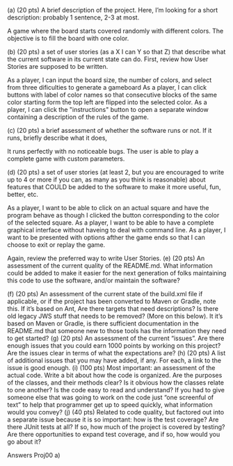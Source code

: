 (a) (20 pts) A brief description of the project. Here, I’m looking for a short description: probably 1 sentence, 2-3 at most.

A game where the board starts covered randomly with different colors. The objective is to fill the board with one color.

(b) (20 pts) a set of user stories (as a X I can Y so that Z) that describe what the current software in its current state can do.
First, review how User Stories are supposed to be written.

As a player, I can input the board size, the number of colors, and select from three dificulties to generate a gameboard
As a player, I can click buttons with label of color names so that consecutive blocks of the same color starting form the top left are flipped into the selected color.
As a player, I can click the "instructions" button to open a separate window containing a description of the rules of the game.

(c) (20 pts) a brief assessment of whether the software runs or not. If it runs, briefly describe what it does,

It runs perfectly with no noticeable bugs. The user is able to play a complete game with custom parameters.

(d) (20 pts) a set of user stories (at least 2, but you are encouraged to write up to 4 or more if you can, as many as you think is reasonable) about features that COULD be added to the software to make it more useful, fun, better, etc.

As a player, I want to be able to click on an actual square and have the program behave as though I clicked the button corresponding to the color of the selected square.
As a player, I want to be able to have a complete graphical interface without haveing to deal with command line.
As a player, I want to be presented with options afther the game ends so that I can choose to exit or replay the game.

Again, review the preferred way to write User Stories.
(e) (20 pts) An assessment of the current quality of the README.md. What information could be added to make it easier for the next generation of folks maintaining this code to use the software, and/or maintain the software?



(f) (20 pts) An assessment of the current state of the build.xml file if applicable, or if the project has been converted to Maven or Gradle, note this.
If it’s based on Ant, Are there targets that need descriptions? Is there old legacy JWS stuff that needs to be removed? (More on this below).
It it’s based on Maven or Gradle, is there sufficient documentation in the README.md that someone new to those tools has the information they need to get started?
(g) (20 pts) An assessment of the current “issues”. Are there enough issues that you could earn 1000 points by working on this project? Are the issues clear in terms of what the expectations are?
(h) (20 pts) A list of additional issues that you may have added, if any. For each, a link to the issue is good enough.
(i) (100 pts) Most important: an assessment of the actual code. Write a bit about how the code is organized. Are the purposes of the classes, and their methods clear? Is it obvious how the classes relate to one another? Is the code easy to read and understand? If you had to give someone else that was going to work on the code just “one screenful of text” to help that programmer get up to speed quickly, what information would you convey?
(j) (40 pts) Related to code quality, but factored out into a separate issue because it is so important: how is the test coverage? Are there JUnit tests at all? If so, how much of the project is covered by testing? Are there opportunities to expand test coverage, and if so, how would you go about it?

Answers Proj00
a) 

